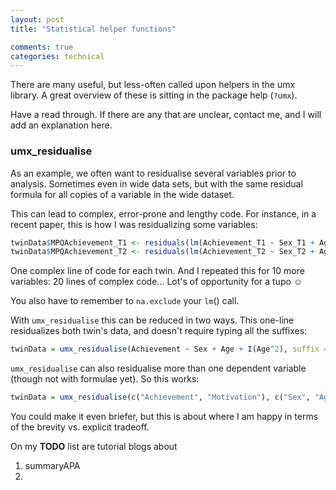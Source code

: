 ```yaml
---
layout: post
title: "Statistical helper functions"

comments: true
categories: technical
---
```


There are many useful, but less-often called upon helpers in the umx library.
A great overview of these is sitting in the package help (`?umx`).

Have a read through. If there are any that are unclear, contact me, and I will add an explanation here.

### umx_residualise

As an example, we often want to residualise several variables prior to analysis. Sometimes even in wide data sets, but with the same residual 
formula for all copies of a variable in the wide dataset.

This can lead to complex, error-prone and lengthy code. For instance, in a recent paper, this is how I was residualizing some variables:

```r
twinData$MPQAchievement_T1 <- residuals(lm(Achievement_T1 ~ Sex_T1 + Age_T1 + I(Age_T1^2), data = twinData, na.action = na.exclude))                                                    
twinData$MPQAchievement_T2 <- residuals(lm(Achievement_T2 ~ Sex_T2 + Age_T2 + I(Age_T2^2), data = twinData, na.action = na.exclude))
```
One complex line of code for each twin. And I repeated this for 10 more variables: 20 lines of complex code&hellip; Lot&#x27;s of opportunity for a tupo &#x263A;

You also have to remember to `na.exclude` your `lm`() call.

With `umx_residualise` this can be reduced in two ways. This one-line residualizes both twin's data, and doesn't require typing all the suffixes:

```r
twinData = umx_residualise(Achievement ~ Sex + Age + I(Age^2), suffix = "_T", data = twinData)
```

`umx_residualise` can also residualise more than one dependent variable (though not with formulae yet). So this works:

```r
twinData = umx_residualise(c("Achievement", "Motivation"), c("Sex", "Age"), suffix = "_T", data = twinData)
```

You could make it even briefer, but this is about where I am happy in terms of the brevity vs. explicit tradeoff.


On my **TODO** list are tutorial blogs about 

1. summaryAPA
2. 
